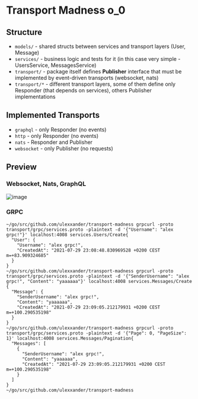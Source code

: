 # Transport Madness o_0

## Structure

- `models/` - shared structs between services and transport layers (User, Message)
- `services/` - business logic and tests for it (in this case very simple - UsersService, MessagesService)
- `transport/` - package itself defines **Publisher** interface that must be implemented by event-driven transports (websocket, nats)
- `transport/*` - different transport layers, some of them define only Responder (that depends on services), others Publisher implementations

## Implemented Transports

- `graphql` - only Responder (no events)
- `http` - only Responder (no events)
- `nats` - Responder and Publisher
- `websocket` - only Publisher (no requests)

## Preview

### Websocket, Nats, GraphQL

![image](https://user-images.githubusercontent.com/55105865/127398015-2d1581f5-5875-4324-b7d9-e839af2b21dc.png)

### GRPC

```
~/go/src/github.com/ulexxander/transport-madness grpcurl -proto transport/grpc/services.proto -plaintext -d '{"Username": "alex grpc!"}' localhost:4008 services.Users/Create{
  "User": {
    "Username": "alex grpc!",
    "CreatedAt": "2021-07-29 23:08:48.830969528 +0200 CEST m=+83.909324685"
  }
}
~/go/src/github.com/ulexxander/transport-madness grpcurl -proto transport/grpc/services.proto -plaintext -d '{"SenderUsername": "alex grpc!", "Content": "yaaaaaa"}' localhost:4008 services.Messages/Create
{
  "Message": {
    "SenderUsername": "alex grpc!",
    "Content": "yaaaaaa",
    "CreatedAt": "2021-07-29 23:09:05.212179931 +0200 CEST m=+100.290535198"
  }
}
~/go/src/github.com/ulexxander/transport-madness grpcurl -proto transport/grpc/services.proto -plaintext -d '{"Page": 0, "PageSize": 1}' localhost:4008 services.Messages/Pagination{
  "Messages": [
    {
      "SenderUsername": "alex grpc!",
      "Content": "yaaaaaa",
      "CreatedAt": "2021-07-29 23:09:05.212179931 +0200 CEST m=+100.290535198"
    }
  ]
}
~/go/src/github.com/ulexxander/transport-madness
```
